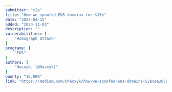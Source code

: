 ```yaml
---
submitter: "c2a"
title: "How we spoofed ENS domains for $15k"
date: "2022-04-15"
added: "2024-11-03"
description: ""
vulnerabilities: [
    "Homograph attack"
]
programs: [
    "ENS"
]
authors: [
    "Hacxyk. (@Hacxyk)"
]
bounty: "15,000"
link: "https://medium.com/@hacxyk/how-we-spoofed-ens-domains-52acea2079f6"
---
```




